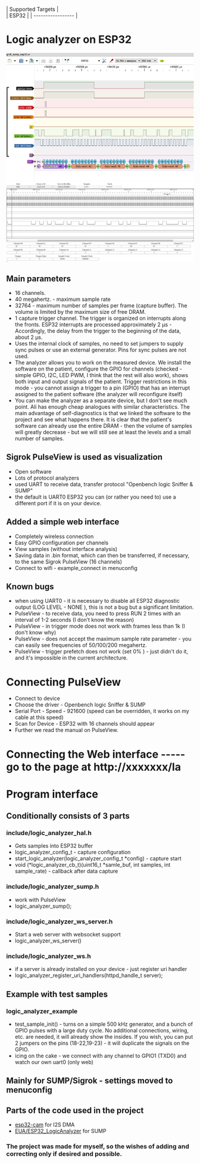| Supported Targets |  
| ESP32             | 
| ----------------- |

# Logic analyzer on ESP32

![PulseView](/sigrok_esp.jpg)
![WebSocket](/la_ws.jpg)

## Main parameters
  - 16 channels.
  - 40 megahertz. - maximum sample rate
  - 32764 - maximum number of samples per frame (capture buffer). The volume is limited by the maximum size of free DRAM.
  - 1 capture trigger channel. The trigger is organized on interrupts along the fronts. ESP32 interrupts are processed approximately 2 µs - Accordingly, the delay from the trigger to the beginning of the data, about 2 µs.
  - Uses the internal clock of samples, no need to set jumpers to supply sync pulses or use an external generator. Pins for sync pulses are not used.
  - The analyzer allows you to work on the measured device. We install the software on the patient, configure the GPIO for channels (checked - simple GPIO, I2C, LED PWM, I think that the rest will also work), shows both input and output signals of the patient. Trigger restrictions in this mode - you cannot assign a trigger to a pin (GPIO) that has an interrupt assigned to the patient software (the analyzer will reconfigure itself)
  - You can make the analyzer as a separate device, but I don't see much point. Ali has enough cheap analogues with similar characteristics. The main advantage of self-diagnostics is that we linked the software to the project and see what happens there. It is clear that the patient's software can already use the entire DRAM - then the volume of samples will greatly decrease - but we will still see at least the levels and a small number of samples.
  ## Sigrok PulseView is used as visualization
   - Open software
   - Lots of protocol analyzers
   - used UART to receive data, transfer protocol "Openbench logic Sniffer & SUMP"
   - the default is UART0 ESP32 you can (or rather you need to) use a different port if it is on your device.
  ## Added a simple web interface
   - Completely wireless connection
   - Easy GPIO configuration per channels
   - View samples (without interface analysis)
   - Saving data in .bin format, which can then be transferred, if necessary, to the same Sigrok PulseView (16 channels)
   - Connect to wifi - example_connect in menuconfig
   ## Known bugs
   - when using UART0 - it is necessary to disable all ESP32 diagnostic output (LOG LEVEL - NONE ), this is not a bug but a significant limitation.
   - PulseView - to receive data, you need to press RUN 2 times with an interval of 1-2 seconds (I don’t know the reason)
   - PulseView - in trigger mode does not work with frames less than 1k (I don't know why)
   - PulseView - does not accept the maximum sample rate parameter - you can easily see frequencies of 50/100/200 megahertz.
   - PulseView - trigger prefetch does not work (set 0% ) - just didn't do it, and it's impossible in the current architecture.
   # Connecting PulseView
   - Connect to device
   - Choose the driver - Openbench logic Sniffer & SUMP
   - Serial Port - Speed - 921600 (speed can be overridden, it works on my cable at this speed)
   - Scan for Device - ESP32 with 16 channels should appear
   - Further we read the manual on PulseView.
   # Connecting the Web interface ----- go to the page at http://xxxxxxx/la
   # Program interface
   ## Conditionally consists of 3 parts
   ### include/logic_analyzer_hal.h
   - Gets samples into ESP32 buffer
   - logic_analyzer_config_t - capture configuration
   - start_logic_analyzer(logic_analyzer_config_t *config) - capture start
   - void (*logic_analyzer_cb_t)(uint16_t *samle_buf, int samples, int sample_rate) - callback after data capture
   ### include/logic_analyzer_sump.h
   - work with PulseView
   - logic_analyzer_sump();
   ### include/logic_analyzer_ws_server.h
   - Start a web server with websocket support
   - logic_analyzer_ws_server()
   ### include/logic_analyzer_ws.h
   - if a server is already installed on your device - just register uri handler
   - logic_analyzer_register_uri_handlers(httpd_handle_t server);
   ## Example with test samples
   ### logic_analyzer_example
   - test_sample_init() - turns on a simple 500 kHz generator, and a bunch of GPIO pulses with a large duty cycle. No additional connections, wiring, etc. are needed, it will already show the insides. If you wish, you can put 2 jumpers on the pins (18-22,19-23) - it will duplicate the signals on the GPIO.
   - icing on the cake - we connect with any channel to GPIO1 (TXD0) and watch our own uart0 (only web)
   ## Mainly for SUMP/Sigrok - settings moved to menuconfig

## Parts of the code used in the project
  - [esp32-cam](https://github.com/espressif/esp32-camera) for I2S DMA
  - [EUA/ESP32_LogicAnalyzer](https://github.com/EUA/ESP32_LogicAnalyzer) for SUMP

### The project was made for myself, so the wishes of adding and correcting only if desired and possible.